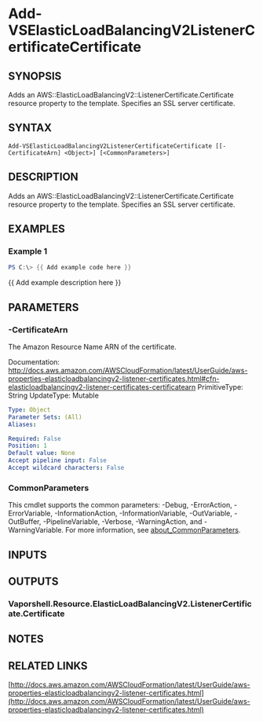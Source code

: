 # Add-VSElasticLoadBalancingV2ListenerCertificateCertificate

## SYNOPSIS
Adds an AWS::ElasticLoadBalancingV2::ListenerCertificate.Certificate resource property to the template.
Specifies an SSL server certificate.

## SYNTAX

```
Add-VSElasticLoadBalancingV2ListenerCertificateCertificate [[-CertificateArn] <Object>] [<CommonParameters>]
```

## DESCRIPTION
Adds an AWS::ElasticLoadBalancingV2::ListenerCertificate.Certificate resource property to the template.
Specifies an SSL server certificate.

## EXAMPLES

### Example 1
```powershell
PS C:\> {{ Add example code here }}
```

{{ Add example description here }}

## PARAMETERS

### -CertificateArn
The Amazon Resource Name ARN of the certificate.

Documentation: http://docs.aws.amazon.com/AWSCloudFormation/latest/UserGuide/aws-properties-elasticloadbalancingv2-listener-certificates.html#cfn-elasticloadbalancingv2-listener-certificates-certificatearn
PrimitiveType: String
UpdateType: Mutable

```yaml
Type: Object
Parameter Sets: (All)
Aliases:

Required: False
Position: 1
Default value: None
Accept pipeline input: False
Accept wildcard characters: False
```

### CommonParameters
This cmdlet supports the common parameters: -Debug, -ErrorAction, -ErrorVariable, -InformationAction, -InformationVariable, -OutVariable, -OutBuffer, -PipelineVariable, -Verbose, -WarningAction, and -WarningVariable. For more information, see [about_CommonParameters](http://go.microsoft.com/fwlink/?LinkID=113216).

## INPUTS

## OUTPUTS

### Vaporshell.Resource.ElasticLoadBalancingV2.ListenerCertificate.Certificate
## NOTES

## RELATED LINKS

[http://docs.aws.amazon.com/AWSCloudFormation/latest/UserGuide/aws-properties-elasticloadbalancingv2-listener-certificates.html](http://docs.aws.amazon.com/AWSCloudFormation/latest/UserGuide/aws-properties-elasticloadbalancingv2-listener-certificates.html)

